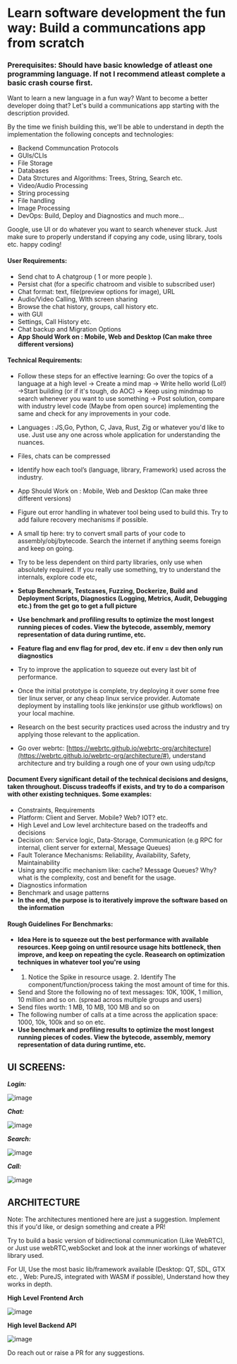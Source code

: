 # Learn software development the fun way: Build a communcations app from scratch 

### Prerequisites: Should have basic knowledge of atleast one programming language. If not I recommend atleast complete a basic crash course first.

Want to learn a new language in a fun way? Want to become a better developer doing that? Let's build a communications app starting with the description provided. 

By the time we finish building this, we'll be able to understand in depth the implementation the following concepts and technologies:

- Backend Communcation Protocols
- GUIs/CLIs
- File Storage
- Databases
- Data Strctures and Algorithms: Trees, String, Search etc. 
- Video/Audio Processing
- String processing
- File handling
- Image Processing
- DevOps: Build, Deploy and Diagnostics
and much more...


Google, use UI or do whatever you want to search whenever stuck. Just make sure to properly understand if copying any code, using library, tools etc. happy coding!


#### User Requirements: 

- Send chat to A chatgroup ( 1 or more people ).
- Persist chat (for a specific chatroom and visible to subscribed user)
- Chat format: text, file(preview options for image), URL
- Audio/Video Calling, WIth screen sharing
- Browse the chat history, groups, call history etc.
- with GUI
- Settings, Call History etc.
- Chat backup and Migration Options
- <b>App Should Work on : Mobile, Web and Desktop (Can make three different versions)</b>

#### Technical Requirements:

- Follow these steps for an effective learning: Go over the topics of a language at a high level -> Create a mind map -> Write hello world (Lol!) ->Start building (or if it's tough, do AOC) -> Keep using mindmap to search whenever you want to use something -> Post solution, compare with industry level code (Maybe from open source) implementing the same and check for any improvements in your code.

- Languages : JS,Go, Python, C, Java, Rust, Zig or whatever you'd like to use. Just use any one across whole application for understanding the nuances.
- Files, chats can be compressed
- Identify how each tool’s (language, library, Framework) used across the industry.
- App Should Work on : Mobile, Web and Desktop (Can make three different versions)
- Figure out error handling in whatever tool being used to build this. Try to add failure recovery mechanisms if possible.
- A small tip here: try to convert small parts of your code to assembly/obj/bytecode. Search the internet if anything seems foreign and keep on going.
- Try to be less dependent on third party libraries, only use when absolutely required. If you really use something, try to understand the internals, explore code etc,
- <b> Setup Benchmark, Testcases, Fuzzing, Dockerize, Build and Deployment Scripts, Diagnostics (Logging, Metrics, Audit, Debugging etc.) from the get go to get a full picture </b>
- <b> Use benchmark and profiling results to optimize the most longest running pieces of codes. View the bytecode, assembly, memory representation of data during runtime, etc. </b>
- <b> Feature flag and env flag for prod, dev etc.  if env = dev then only run diagnostics </b>
- Try to improve the application to squeeze out every last bit of performance.
- Once the initial prototype is complete, try deploying it over some free tier linux server, or any cheap linux service provider. Automate deployment by installing tools like jenkins(or use github workflows) on your local machine.
- Research on the best security practices used across the industry and try applying those relevant to the application.
- Go over webrtc: [https://webrtc.github.io/webrtc-org/architecture](https://webrtc.github.io/webrtc-org/architecture/#), understand architecture and try building a rough one of your own using udp/tcp

#### Document Every significant detail of the technical decisions and designs, taken throughout. Discuss tradeoffs if exists, and try to do a comparison with other existing techniques. Some examples:
- Constraints, Requirements
- Platform: Client and Server. Mobile? Web? IOT? etc.
- High Level and Low level architecture based on the tradeoffs and decisions
- Decision on: Service logic, Data-Storage, Communication (e.g RPC for internal, client server for external, Message Queues)
- Fault Tolerance Mechanisms: Reliability, Availability, Safety, Maintainability
- Using any specific mechanism like: cache? Message Queues? Why? what is the complexity, cost and benefit for the usage.
- Diagnostics information
- Benchmark and usage patterns
- <b> In the end, the purpose is to iteratively improve the software based on the information </b>  



#### Rough Guidelines For Benchmarks:
- <b>Idea Here is to squeeze out the best performance with available resources. Keep going on until resource usage hits bottleneck, then improve, and keep on repeating the cycle. Reasearch on optimization techniques in whatever tool you're using</b>
- 1. Notice the Spike in resource usage. 2. Identify The component/function/process taking the most amount of time for this.
- Send and Store the following no of text messages: 10K, 100K, 1 million, 10 million and so on. (spread across multiple groups and users)
- Send files worth: 1 MB, 10 MB, 100 MB and so on
- The following number of calls at a time across the application space: 1000, 10k, 100k and so on etc.
-  <b> Use benchmark and profiling results to optimize the most longest running pieces of codes. View the bytecode, assembly, memory representation of data during runtime, etc. </b>


## UI SCREENS:

***Login:***

![image](https://github.com/adarshjhaa100/communications-app-architecture/assets/31096082/f5823003-a0cb-4b47-a09b-e7849138e9d5)


***Chat:***

![image](https://github.com/adarshjhaa100/communications-app-architecture/assets/31096082/2a6903fe-39d1-4115-bf44-1ca3e097b52b)


***Search:***

![image](https://github.com/adarshjhaa100/communications-app-architecture/assets/31096082/962ddea6-23e1-40b9-8e78-75d19512b6ce)


***Call:***

![image](https://github.com/adarshjhaa100/communications-app-architecture/assets/31096082/53acaa4c-c490-45ac-bf4d-46c5aa88fdf8)


## ARCHITECTURE

Note: The architectures mentioned here are just a suggestion. Implement this if you'd like, or design something and create a PR!

Try to build a basic version of bidirectional communication (Like WebRTC), or Just use webRTC,webSocket and look at the inner workings of whatever library used.

For UI, Use the most basic lib/framework available (Desktop: QT, SDL, GTX etc. , Web: PureJS, integrated with WASM if possible), Understand how they works in depth.


**High Level Frontend Arch**


![image](https://github.com/adarshjhaa100/communications-app-architecture/assets/31096082/8ce6ac8d-0869-470a-8706-fab13aee3fb3)


**High level Backend API**

![image](https://github.com/adarshjhaa100/communications-app-architecture/assets/31096082/3a4f9abf-f2cf-426d-9af4-ebf345b8793b)


Do reach out or raise a PR for any suggestions.


